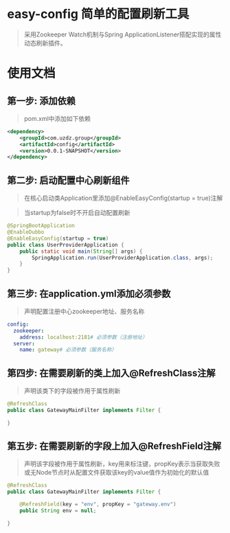 # easy-config 简单的配置刷新工具
> 采用Zookeeper Watch机制与Spring ApplicationListener搭配实现的属性动态刷新插件。

# 使用文档

## 第一步: 添加依赖
> pom.xml中添加如下依赖

```xml
<dependency>
    <groupId>com.uzdz.group</groupId>
    <artifactId>config</artifactId>
    <version>0.0.1-SNAPSHOT</version>
</dependency>
```
## 第二步: 启动配置中心刷新组件
> 在核心启动类Application里添加@EnableEasyConfig(startup = true)注解

> 当startup为false时不开启自动配置刷新

```java
@SpringBootApplication
@EnableDubbo
@EnableEasyConfig(startup = true)
public class UserProviderApplication {
    public static void main(String[] args) {
        SpringApplication.run(UserProviderApplication.class, args);
    }
}
```

## 第三步: 在application.yml添加必须参数
> 声明配置注册中心zookeeper地址、服务名称

```yaml
config:
  zookeeper:
    address: localhost:2181# 必须参数（注册地址）
  server:
    name: gateway# 必须参数（服务名称）
```

## 第四步: 在需要刷新的类上加入@RefreshClass注解
> 声明该类下的字段被作用于属性刷新

```java
@RefreshClass
public class GatewayMainFilter implements Filter {
    
}
```

## 第五步: 在需要刷新的字段上加入@RefreshField注解
> 声明该字段被作用于属性刷新，key用来标注键，propKey表示当获取失败或无Node节点时从配置文件获取该key的value值作为初始化的默认值

```java
@RefreshClass
public class GatewayMainFilter implements Filter {

    @RefreshField(key = "env", propKey = "gateway.env")
    public String env = null;
    
}
```
